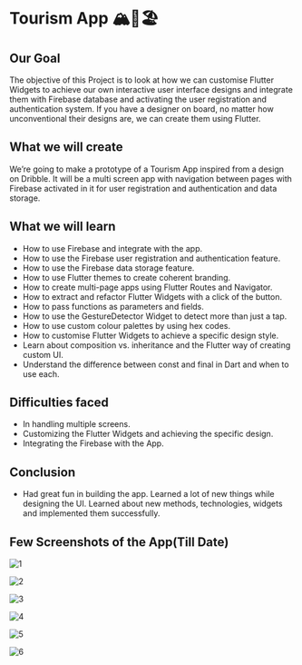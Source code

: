 # Tourism App 🏔️🌄🏖️

## Our Goal

The objective of this Project is to look at how we can customise Flutter Widgets to achieve our own interactive user interface designs and integrate them with Firebase database and activating the user registration and authentication system. If you have a designer on board, no matter how unconventional their designs are, we can create them using Flutter.


## What we will create

We’re going to make a prototype of a Tourism App inspired from a design on Dribble. It will be a multi screen app with navigation between pages with Firebase activated in it for user registration and authentication and data storage.

## What we will learn

- How to use Firebase and integrate with the app.
- How to use the Firebase user registration and authentication feature.
- How to use the Firebase data storage feature.
- How to use Flutter themes to create coherent branding. 
- How to create multi-page apps using Flutter Routes and Navigator.
- How to extract and refactor Flutter Widgets with a click of the button. 
- How to pass functions as parameters and fields.
- How to use the GestureDetector Widget to detect more than just a tap.
- How to use custom colour palettes by using hex codes.
- How to customise Flutter Widgets to achieve a specific design style.
- Learn about composition vs. inheritance and the Flutter way of creating custom UI.
- Understand the difference between const and final in Dart and when to use each.

## Difficulties faced

- In handling multiple screens.
- Customizing the Flutter Widgets and achieving the specific design.
- Integrating the Firebase with the App.

## Conclusion

- Had great fun in building the app. Learned a lot of new things while designing the UI. Learned about new methods, technologies, widgets and implemented them successfully.

## Few Screenshots of the App(Till Date)

![1](https://user-images.githubusercontent.com/84225151/145626895-bc36b853-dfc4-4bf9-82fb-d5442cccbf65.jpeg)

![2](https://user-images.githubusercontent.com/84225151/145626932-f5771cba-182a-4df9-9e4f-faae082ea883.jpeg)

![3](https://user-images.githubusercontent.com/84225151/145626968-e5e3bc94-1641-4cc4-aaa4-48802c01222c.jpeg)

![4](https://user-images.githubusercontent.com/84225151/145626998-43c4a74a-e458-4f3c-91b1-39517699a9cd.jpeg)

![5](https://user-images.githubusercontent.com/84225151/145627009-ed1f0fd4-5c58-41f4-8f3d-b46cd020c928.jpeg)

![6](https://user-images.githubusercontent.com/84225151/145627044-b6f98dda-43d3-4d20-ad06-f0274546a65b.jpeg)
